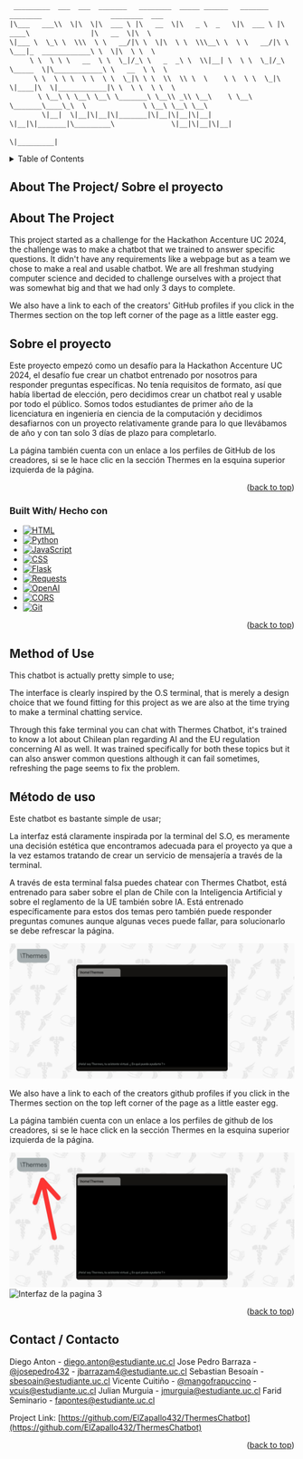 ```
 _________  ___  ___  _______   ________  _____ ______   _______   ________                 ________  ___     
|\___   ___\\  \|\  \|\  ___ \ |\   __  \|\   _ \  _   \|\  ___ \ |\   ____\               |\   __  \|\  \    
\|___ \  \_\ \  \\\  \ \   __/|\ \  \|\  \ \  \\\__\ \  \ \   __/|\ \  \___|_  ____________\ \  \|\  \ \  \   
     \ \  \ \ \   __  \ \  \_|/_\ \   _  _\ \  \\|__| \  \ \  \_|/_\ \_____  \|\____________\ \   __  \ \  \  
      \ \  \ \ \  \ \  \ \  \_|\ \ \  \\  \\ \  \    \ \  \ \  \_|\ \|____|\  \|____________|\ \  \ \  \ \  \ 
       \ \__\ \ \__\ \__\ \_______\ \__\\ _\\ \__\    \ \__\ \_______\____\_\  \              \ \__\ \__\ \__\
        \|__|  \|__|\|__|\|_______|\|__|\|__|\|__|     \|__|\|_______|\_________\              \|__|\|__|\|__|
                                                                     \|_________|                             
```

<!-- TABLE OF CONTENTS -->
<details>
  <summary>Table of Contents</summary>
  <ol>
    <li><a href="#about-the-project">About The Project</a></li>
    <li><a href="#built-with">Built With</a></li>
    <li><a href="#method-of-use">Method of Use</a></li>
    <li><a href="#contact">Contact</a></li>
  </ol>
</details>

<!-- ABOUT THE PROJECT -->
## About The Project/ Sobre el proyecto

<div class="lang-box lang-en">
    <h2>About The Project</h2>
    <p>This project started as a challenge for the Hackathon Accenture UC 2024, the challenge was to make a chatbot that we trained to answer specific questions. It didn't have any requirements like a webpage but as a team we chose to make a real and usable chatbot. We are all freshman studying computer science and decided to challenge ourselves with a project that was somewhat big and that we had only 3 days to complete.</p>
    <p>We also have a link to each of the creators' GitHub profiles if you click in the Thermes section on the top left corner of the page as a little easter egg.</p>
</div>

<div class="lang-box lang-es">
    <h2>Sobre el proyecto</h2>
    <p>Este proyecto empezó como un desafío para la Hackathon Accenture UC 2024, el desafío fue crear un chatbot entrenado por nosotros para responder preguntas específicas. No tenía requisitos de formato, así que había libertad de elección, pero decidimos crear un chatbot real y usable por todo el público. Somos todos estudiantes de primer año de la licenciatura en ingeniería en ciencia de la computación y decidimos desafiarnos con un proyecto relativamente grande para lo que llevábamos de año y con tan solo 3 días de plazo para completarlo.</p>
    <p>La página también cuenta con un enlace a los perfiles de GitHub de los creadores, si se le hace clic en la sección Thermes en la esquina superior izquierda de la página.</p>
</div>

<p align="right">(<a href="#readme-top">back to top</a>)</p>

### Built With/ Hecho con 

* [![HTML][HTML]][HTML-url]
* [![Python][Python]][Python-url]
* [![JavaScript][JavaScript]][JavaScript-url]
* [![CSS][CSS]][CSS-url]
* [![Flask][Flask]][Flask-url]
* [![Requests][Requests]][Requests-url]
* [![OpenAI][OpenAI]][OpenAI-url]
* [![CORS][CORS]][CORS-url]
* [![Git][Git]][Git-url]


<p align="right">(<a href="#readme-top">back to top</a>)</p>

<!-- METHOD OF USE -->
<div class="lang-box lang-en">
    <h2>Method of Use</h2>
    <p>This chatbot is actually pretty simple to use;</p>
    <p>The interface is clearly inspired by the O.S terminal, that is merely a design choice that we found fitting for this project as we are also at the time trying to make a terminal chatting service.</p>
    <p>Through this fake terminal you can chat with Thermes Chatbot, it's trained to know a lot about Chilean plan regarding AI and the EU regulation concerning AI as well. It was trained specifically for both these topics but it can also answer common questions although it can fail sometimes, refreshing the page seems to fix the problem.</p>
</div>

<div class="lang-box lang-es">
    <h2>Método de uso</h2>
    <p>Este chatbot es bastante simple de usar;</p>
    <p>La interfaz está claramente inspirada por la terminal del S.O, es meramente una decisión estética que encontramos adecuada para el proyecto ya que a la vez estamos tratando de crear un servicio de mensajería a través de la terminal.</p>
    <p>A través de esta terminal falsa puedes chatear con Thermes Chatbot, está entrenado para saber sobre el plan de Chile con la Inteligencia Artificial y sobre el reglamento de la UE también sobre IA. Está entrenado específicamente para estos dos temas pero también puede responder preguntas comunes aunque algunas veces puede fallar, para solucionarlo se debe refrescar la página.</p>
</div>



![Interfaz de la pagina](screen.jpeg) 

We also have a link to each of the creators github profiles if you click in the Thermes section on the top left corner of the page as a little easter egg. 

La página también cuenta con un enlace a los perfiles de github de los creadores, si se le hace click en la sección Thermes en la esquina superior izquierda de la página.

![Interfaz de la pagina 2](screen_arrow.jpeg) 
![Interfaz de la pagina 3]() 


<p align="right">(<a href="#readme-top">back to top</a>)</p>

<!-- CONTACT -->
## Contact / Contacto

Diego Anton - diego.anton@estudiante.uc.cl
Jose Pedro Barraza - [@josepedro432](https://t.me/josepedro432) - jbarrazam4@estudiante.uc.cl
Sebastian Besoaín - sbesoain@estudiante.uc.cl
Vicente Cuitiño - [@mangofrapuccino](https://t.me/mangofrapuccino) - vcuis@estudiante.uc.cl
Julian Murguia  - jmurguia@estudiante.uc.cl
Farid Seminario - fapontes@estudiante.uc.cl

Project Link: [https://github.com/ElZapallo432/ThermesChatbot](https://github.com/ElZapallo432/ThermesChatbot)

<p align="right">(<a href="#readme-top">back to top</a>)</p>

<!-- MARKDOWN LINKS & IMAGES -->
[HTML]: https://img.shields.io/badge/HTML-E34F26?style=for-the-badge&logo=html5&logoColor=white
[HTML-url]: https://developer.mozilla.org/en-US/docs/Web/HTML
[Python]: https://img.shields.io/badge/Python-3776AB?style=for-the-badge&logo=python&logoColor=white
[Python-url]: https://www.python.org/
[JavaScript]: https://img.shields.io/badge/JavaScript-F7DF1C?style=for-the-badge&logo=javascript&logoColor=black
[JavaScript-url]: https://developer.mozilla.org/en-US/docs/Web/JavaScript
[CSS]: https://img.shields.io/badge/CSS-1572B6?style=for-the-badge&logo=css3&logoColor=white
[CSS-url]: https://developer.mozilla.org/en-US/docs/Web/CSS
[Flask]: https://img.shields.io/badge/Flask-000000?style=for-the-badge&logo=flask&logoColor=white
[Flask-url]: https://flask.palletsprojects.com/
[Requests]: https://img.shields.io/badge/Requests-2A2A2A?style=for-the-badge&logo=requests&logoColor=white
[Requests-url]: https://docs.python-requests.org/en/latest/
[OpenAI]: https://img.shields.io/badge/OpenAI-000000?style=for-the-badge&logo=openai&logoColor=white
[OpenAI-url]: https://www.openai.com/
[CORS]: https://img.shields.io/badge/CORS-000000?style=for-the-badge&logo=none&logoColor=white
[CORS-url]: https://developer.mozilla.org/en-US/docs/Web/HTTP/CORS
[Git]: https://img.shields.io/badge/Git-F05032?style=for-the-badge&logo=git&logoColor=white
[Git-url]: https://git-scm.com/

